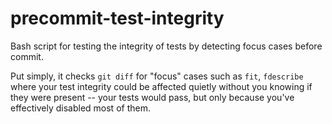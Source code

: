 # precommit-test-integrity
Bash script for testing the integrity of tests by detecting focus cases before commit.

Put simply, it checks `git diff` for "focus" cases such as `fit`, `fdescribe` where your test integrity could be affected quietly without you knowing if they were present -- your tests would pass, but only because you've effectively disabled most of them.
